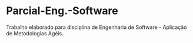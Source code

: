 # Parcial-Eng.-Software
Trabalho elaborado para disciplina de Engenharia de Software - Aplicação de Metodologias Agéis.
